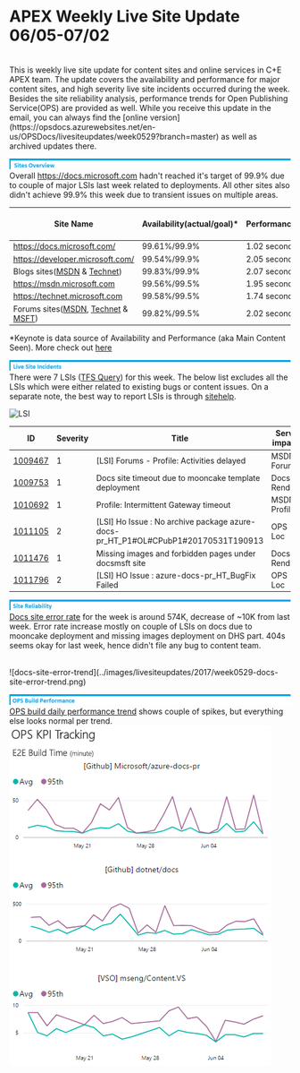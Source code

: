 # APEX Weekly Live Site Update 06/05-07/02

<br>
This is weekly live site update for content sites and online services in C+E APEX team. The update covers the availability and performance for major content sites, and high severity live site incidents occurred during the week. Besides the site reliability analysis, performance trends for Open Publishing Service(OPS) are provided as well. While you receive this update in the email, you can always find the [online version](https://opsdocs.azurewebsites.net/en-us/OPSDocs/livesiteupdates/week0529?branch=master) as well as archived updates there.

![sites-overview](../images/livesiteupdates/livesite-sites-overview.png)
Overall https://docs.microsoft.com hadn't reached it's target of 99.9% due to couple of major LSIs last week related to deployments. All other sites also didn't achieve 99.9% this week due to transient issues on multiple areas. 
<br>

|Site Name  |Availability(actual/goal)*  |Performance*  |#LSIs(Live Site Incidents)  |#CRI(Customer Reported Incidents) |
|---------|---------|---------|---------|---------|
|https://docs.microsoft.com/| 99.61%/99.9% | 1.02 second | 2 ||
|https://developer.microsoft.com/| 99.54%/99.9% | 2.05 seconds |  |  |
|Blogs sites([MSDN](https://blogs.msdn.microsoft.com) & [Technet](https://blogs.technet.microsoft.com/)) | 99.83%/99.9% | 2.07 seconds |||
|https://msdn.microsoft.com | 99.56%/99.5% | 1.95 seconds || |
|https://technet.microsoft.com | 99.58%/99.5% | 1.74 seconds | | |
|Forums sites([MSDN](https://social.msdn.microsoft.com/Forums/en-US/home), [Technet](https://social.technet.microsoft.com/Forums/en-US/home) & [MSFT](https://social.microsoft.com/Forums/en-US/home)) | 99.82%/99.5% | 2.02 seconds |2| |
*Keynote is data source of Availability and Performance (aka Main Content Seen). More check out [here](http://capsinsight.azurewebsites.net/keynote/keynotereportdashboard.aspx)

![LSI](../images/livesiteupdates/livesite-lsi.png)
There were 7 LSIs ([TFS Query](https://mseng.visualstudio.com/vsChina/_workitems?id=3c2a1290-11e9-41f7-ad20-59780a2f8925&_a=query)) for this week. The below list excludes all the LSIs which were either related to existing bugs or content issues. On a separate note, the best way to report LSIs is through [sitehelp](http://aka.ms/sitehelp).

![LSI](..../images/livesiteupdates/2017/LSIs-0605-0702.PNG)

|ID |Severity | Title |Service impacted|Customer Impact|
|---------|---------|---------|---------|---------|
|[1009467](https://mseng.visualstudio.com/VSChina/_workitems?id=1009467) |1|[LSI] Forums - Profile: Activities delayed|MSDN - Forums|Yes|
|[1009753](https://mseng.visualstudio.com/VSChina/_workitems?id=1009753) |1|Docs site timeout due to mooncake template deployment|Docs - Rendering|Yes|
|[1010692](https://mseng.visualstudio.com/VSChina/_workitems?id=1010692) |1|Profile:  Intermittent Gateway timeout|MSDN - Profile|Yes|
|[1011105](https://mseng.visualstudio.com/VSChina/_workitems?id=1011105) |2|[LSI] Ho Issue : No archive package azure-docs-pr_HT_P1#OL#CPubP1#20170531T190913|OPS - Loc|No|
|[1011476](https://mseng.visualstudio.com/VSChina/_workitems?id=1011476) |1|Missing images and forbidden pages under docsmsft site|Docs - Rendering|Yes|
|[1011796](https://mseng.visualstudio.com/VSChina/_workitems?id=1011796) |2|[LSI] HO Issue :  azure-docs-pr_HT_BugFix Failed|OPS - Loc|No|

![LSI](../images/livesiteupdates/livesite-site-reliability.png)
[Docs site error rate](https://msit.powerbi.com/groups/e610335a-39ac-4ca2-b4dc-58ef168c2b48/dashboards/262443dd-d5f9-4081-bd40-bfc086deac3e) for the week is around 574K, decrease of ~10K from last week. Error rate increase mostly on couple of LSIs on docs due to mooncake deployment and missing images deployment on DHS part. 404s seems okay for last week, hence didn't file any bug to content team.

<br>
![docs-site-error-trend](../images/livesiteupdates/2017/week0529-docs-site-error-trend.png)

![LSI](../images/livesiteupdates/livesite-ops-build-performance.png)
[OPS build daily performance trend](https://msit.powerbi.com/groups/e610335a-39ac-4ca2-b4dc-58ef168c2b48/dashboards/e1858dc8-09bc-4a09-ac15-0a97042a4f1c/reports/ac5b4829-3599-4ad6-9750-1a90739ffa4e/ReportSection) shows couple of spikes, but everything else looks normal per trend. 
<br>
![OPS-build-performance-trend](../images/livesiteupdates/2017/week0529-OPS-build-performance-trend.png)
